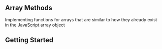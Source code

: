 ## Array Methods

Implementing functions for arrays that are similar to how they already exist in the JavaScript array object

## Getting Started